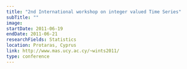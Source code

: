 ```yaml
---
title: "2nd International workshop on integer valued Time Series"
subTitle: ""
image:
startDate: 2011-06-19
endDate: 2011-06-21
researchFields: Statistics
location: Protaras, Cyprus
link: http://www.mas.ucy.ac.cy/~wints2011/
type: conference
---
```

